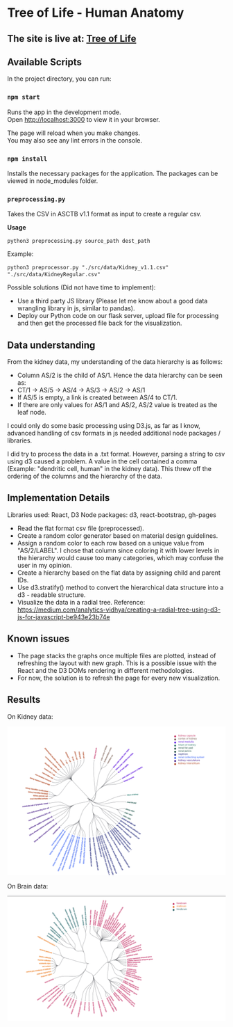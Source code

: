 # Tree of Life - Human Anatomy

## The site is live at: [Tree of Life](https://mlzealot.github.io/tree-of-life/)

## Available Scripts

In the project directory, you can run:

### `npm start`

Runs the app in the development mode.\
Open [http://localhost:3000](http://localhost:3000) to view it in your browser.

The page will reload when you make changes.\
You may also see any lint errors in the console.

### `npm install`

Installs the necessary packages for the application. The packages can be viewed in node_modules folder.

### `preprocessing.py`
Takes the CSV in ASCTB v1.1 format as input to create a regular csv.

**Usage**
```{bash}
python3 preprocessing.py source_path dest_path
```

Example:
```{bash}
python3 preprocessor.py "./src/data/Kidney_v1.1.csv" "./src/data/KidneyRegular.csv"
```

Possible solutions (Did not have time to implement):

+ Use a third party JS library (Please let me know about a good data wrangling library in js, similar to pandas).
+ Deploy our Python code on our flask server, upload file for processing and then get the processed file back for the visualization.

## Data understanding

From the kidney data, my understanding of the data hierarchy is as follows:

+ Column AS/2 is the child of AS/1. Hence the data hierarchy can be seen as:
+ CT/1 -> AS/5 -> AS/4 -> AS/3 -> AS/2 -> AS/1
+ If AS/5 is empty, a link is created between AS/4 to CT/1.
+ If there are only values for AS/1 and AS/2, AS/2 value is treated as the leaf node.

I could only do some basic processing using D3.js, as far as I know, advanced handling of csv formats in js needed additional node packages / libraries.

I did try to process the data in a .txt format. However, parsing a string to csv using d3 caused a problem. A value in the cell contained a comma (Example: "dendritic cell, human" in the kidney data). This threw off the ordering of the columns and the hierarchy of the data.

## Implementation Details

Libraries used: React, D3
Node packages: d3, react-bootstrap, gh-pages

+ Read the flat format csv file (preprocessed).
+ Create a random color generator based on material design guidelines.
+ Assign a random color to each row based on a unique value from "AS/2/LABEL". I chose that column since coloring it with lower levels in the hierarchy would cause too many categories, which may confuse the user in my opinion.
+ Create a hierarchy based on the flat data by assigning child and parent IDs.
+ Use d3.stratify() method to convert the hierarchical data structure into a d3 - readable structure.
+ Visualize the data in a radial tree. Reference: https://medium.com/analytics-vidhya/creating-a-radial-tree-using-d3-js-for-javascript-be943e23b74e

## Known issues

+ The page stacks the graphs once multiple files are plotted, instead of refreshing the layout with new graph. This is a possible issue with the React and the D3 DOMs rendering in different methodologies.
+ For now, the solution is to refresh the page for every new visualization.

## Results

On Kidney data:

![Kidney](./images/kidney.png)

On Brain data:

![Brain](./images/brain.png)

